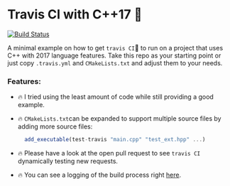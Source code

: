 # Travis CI with C++17 :construction_worker:

[![Build Status](https://travis-ci.com/pauwell/test-travis.svg?branch=master)](https://travis-ci.com/pauwell/test-travis)

A minimal example on how to get `travis CI`:construction_worker: to run on a project that uses C++ with 2017 language features.
Take this repo as your starting point or just copy `.travis.yml` and `CMakeLists.txt` and adjust them to your needs.

### Features: 
- :fire: I tried using the least amount of code while still providing a good example.

- :fire: `CMakeLists.txt`can be expanded to support multiple source files by adding more source files: 
  ```js
    add_executable(test-travis "main.cpp" "test_ext.hpp" ...)
  ```
- :fire: Please have a look at the open pull request to see `travis CI` dynamically testing new requests. 
- :fire: You can see a logging of the build process right [here](https://travis-ci.com/pauwell/test-travis/builds/87586685).
